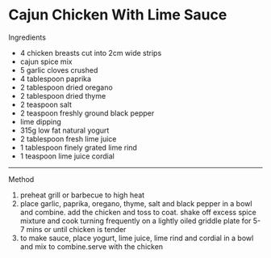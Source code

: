 # Cajun Chicken With Lime Sauce

Ingredients

-   4 chicken breasts cut into 2cm wide strips
-   cajun spice mix
-   5 garlic cloves crushed
-   4 tablespoon paprika
-   2 tablespoon dried oregano
-   2 tablespoon dried thyme
-   2 teaspoon salt
-   2 teaspoon freshly ground black pepper
-   lime dipping
-   315g low fat natural yogurt
-   2 tablespoon fresh lime juice
-   1 tablespoon finely grated lime rind
-   1 teaspoon lime juice cordial

--------------------------------------------------------------------------------

Method

1.  preheat grill or barbecue to high heat
2.  place garlic, paprika, oregano, thyme, salt and black pepper in a bowl and
    combine. add the chicken and toss to coat. shake off excess spice mixture
    and cook turning frequently on a lightly oiled griddle plate for 5-7 mins or
    until chicken is tender
3.  to make sauce, place yogurt, lime juice, lime rind and cordial in a bowl and
    mix to combine.serve with the chicken

